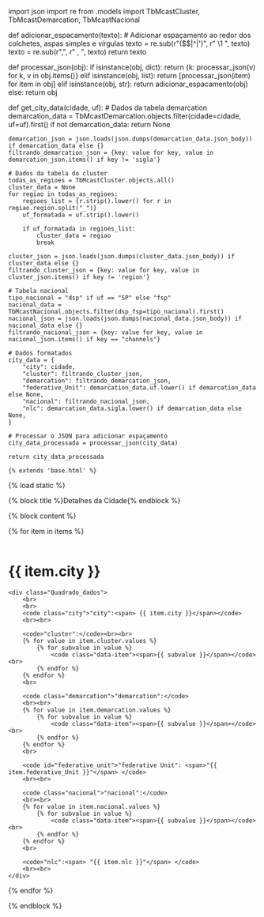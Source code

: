 
import json
import re
from .models import TbMcastCluster, TbMcastDemarcation, TbMcastNacional

def adicionar_espacamento(texto):
    # Adicionar espaçamento ao redor dos colchetes, aspas simples e vírgulas
    texto = re.sub(r"($$|^|\')", r" \1 ", texto)
    texto = re.sub(r",", r" , ", texto)
    return texto

def processar_json(obj):
    if isinstance(obj, dict):
        return {k: processar_json(v) for k, v in obj.items()}
    elif isinstance(obj, list):
        return [processar_json(item) for item in obj]
    elif isinstance(obj, str):
        return adicionar_espacamento(obj)
    else:
        return obj

def get_city_data(cidade, uf):
    # Dados da tabela demarcation
    demarcation_data = TbMcastDemarcation.objects.filter(cidade=cidade, uf=uf).first()
    if not demarcation_data:
        return None

    demarcation_json = json.loads(json.dumps(demarcation_data.json_body)) if demarcation_data else {}
    filtrando_demarcation_json = {key: value for key, value in demarcation_json.items() if key != 'sigla'}

    # Dados da tabela do cluster
    todas_as_regioes = TbMcastCluster.objects.all()
    cluster_data = None
    for regiao in todas_as_regioes:
        regioes_list = {r.strip().lower() for r in regiao.region.split("_")}
        uf_formatada = uf.strip().lower()

        if uf_formatada in regioes_list:
            cluster_data = regiao
            break

    cluster_json = json.loads(json.dumps(cluster_data.json_body)) if cluster_data else {}
    filtrando_cluster_json = {key: value for key, value in cluster_json.items() if key != 'region'}

    # Tabela nacional
    tipo_nacional = "dsp" if uf == "SP" else "fsp"
    nacional_data = TbMcastNacional.objects.filter(dsp_fsp=tipo_nacional).first()
    nacional_json = json.loads(json.dumps(nacional_data.json_body)) if nacional_data else {}
    filtrando_nacional_json = {key: value for key, value in nacional_json.items() if key == "channels"}

    # Dados formatados
    city_data = {
        "city": cidade,
        "cluster": filtrando_cluster_json,
        "demarcation": filtrando_demarcation_json,
        "federative_Unit": demarcation_data.uf.lower() if demarcation_data else None,
        "nacional": filtrando_nacional_json,
        "nlc": demarcation_data.sigla.lower() if demarcation_data else None,
    }

    # Processar o JSON para adicionar espaçamento
    city_data_processada = processar_json(city_data)

    return city_data_processada 

    {% extends 'base.html' %}
{% load static %}

{% block title %}Detalhes da Cidade{% endblock %}

{% block content %}
<link rel="stylesheet" href="{% static 'static_files/js/css/detalhes_cidade.css' %}">

{% for item in items %}
    <br>
    <br>
    <h1>{{ item.city }}</h1>

    <div class="Quadrado_dados">
        <br>
        <br>
        <code class="city">"city":<span> {{ item.city }}</span></code>
        <br><br>

        <code>"cluster":</code><br><br>
        {% for value in item.cluster.values %}
            {% for subvalue in value %}
                <code class="data-item"><span>{{ subvalue }}</span></code><br>
            {% endfor %}
        {% endfor %}
        <br>

        <code class="demarcation">"demarcation":</code>
        <br><br>
        {% for value in item.demarcation.values %}
            {% for subvalue in value %}
                <code class="data-item"><span>{{ subvalue }}</span></code><br>
            {% endfor %}
        {% endfor %}
        <br>

        <code id="federative_unit">"federative Unit": <span>"{{ item.federative_Unit }}"</span> </code>
        <br><br>

        <code class="nacional">"nacional":</code>
        <br><br>
        {% for value in item.nacional.values %}
            {% for subvalue in value %}
                <code class="data-item"><span>{{ subvalue }}</span></code><br>
            {% endfor %}
        {% endfor %}
        <br>

        <code>"nlc":<span> "{{ item.nlc }}"</span> </code>
        <br><br>
    </div>
{% endfor %}

{% endblock %}
